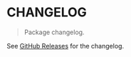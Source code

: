 # CHANGELOG

> Package changelog.

See [GitHub Releases](https://github.com/stdlib-js/string-split-grapheme-clusters/releases) for the changelog.